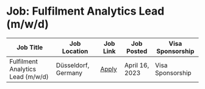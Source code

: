 # Job: Fulfilment Analytics Lead (m/w/d)

| Job Title | Job Location | Job Link | Job Posted | Visa Sponsorship |
| --- | --- | --- | --- | --- |
| Fulfilment Analytics Lead (m/w/d) | Düsseldorf, Germany | [Apply](https://picnic.app/careers/jobs/4993542/strategy--amp--analytics/d%C3%BCsseldorf-north-rhine-westphalia-germany/fulfilment-analytics-lead--m-w-d-) | April 16, 2023 | Visa Sponsorship |
